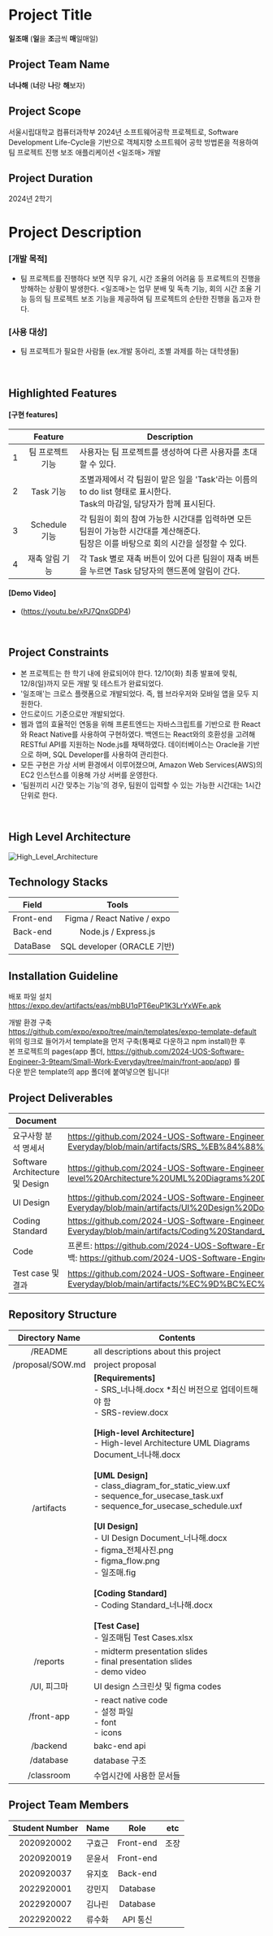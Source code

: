 # Project Title
<b>일조매</b> (<b>일</b>을 <b>조</b>금씩 <b>매</b>일매일)
<br>

## Project Team Name
<b>너나해</b> (<b>너</b>랑 <b>나</b>랑 <b>해</b>보자)
<br>

## Project Scope
서울시립대학교 컴퓨터과학부 2024년 소프트웨어공학 프로젝트로, Software Development Life-Cycle을 기반으로 객체지향 소프트웨어 공학 방법론을 적용하여 팀 프로젝트 진행 보조 애플리케이션 <일조매> 개발
<br>

## Project Duration
2024년 2학기
<br>

# Project Description
### [개발 목적]
- 팀 프로젝트를 진행하다 보면 직무 유기, 시간 조율의 어려움 등 프로젝트의 진행을 방해하는 상황이 발생한다. <일조매>는 업무 분배 및 독촉 기능, 회의 시간 조율 기능 등의 팀 프로젝트 보조 기능을 제공하여 팀 프로젝트의 순탄한 진행을 돕고자 한다.

### [사용 대상]
- 팀 프로젝트가 필요한 사람들 (ex.개발 동아리, 조별 과제를 하는 대학생들)
<br>

## Highlighted Features
#### [구현 features]
|  | Feature | Description | 
|-|:------:|--------------|
|1| 팀 프로젝트 기능 | 사용자는 팀 프로젝트를 생성하여 다른 사용자를 초대할 수 있다. |
|2| Task 기능 | 조별과제에서 각 팀원이 맡은 일을 'Task'라는 이름의 to do list 형태로 표시한다. <br> Task의 마감일, 담당자가 함께 표시된다. |
|3| Schedule 기능 | 각 팀원이 회의 참여 가능한 시간대를 입력하면 모든 팀원이 가능한 시간대를 계산해준다. <br> 팀장은 이를 바탕으로 회의 시간을 설정할 수 있다. |
|4| 재촉 알림 기능 | 각 Task 별로 재촉 버튼이 있어 다른 팀원이 재촉 버튼을 누르면 Task 담당자의 핸드폰에 알림이 간다. |

#### [Demo Video]
- (https://youtu.be/xPJ7QnxGDP4)
<br>

## Project Constraints
- 본 프로젝트는 한 학기 내에 완료되어야 한다. 12/10(화) 최종 발표에 맞춰, 12/8(일)까지 모든 개발 및 테스트가 완료되었다.
- '일조매'는 크로스 플랫폼으로 개발되었다. 즉, 웹 브라우저와 모바일 앱을 모두 지원한다.
- 안드로이드 기준으로만 개발되었다.
- 웹과 앱의 효율적인 연동을 위해 프론트엔드는 자바스크립트를 기반으로 한 React와 React Native를 사용하여 구현하였다. 백엔드는 React와의 호환성을 고려해 RESTful API를 지원하는 Node.js를 채택하였다. 데이터베이스는 Oracle을 기반으로 하며, SQL Developer를 사용하여 관리한다.
- 모든 구현은 가상 서버 환경에서 이루어졌으며, Amazon Web Services(AWS)의 EC2 인스턴스를 이용해 가상 서버를 운영한다.
- '팀원끼리 시간 맞추는 기능'의 경우, 팀원이 입력할 수 있는 가능한 시간대는 1시간 단위로 한다.
<br>

## High Level Architecture
![High_Level_Architecture](https://github.com/user-attachments/assets/509b1a36-2180-44cc-99ad-e6798c76e70f)
<br>

## Technology Stacks
| Field | Tools |
|:------:|:----:|
| Front-end | Figma / React Native / expo |
| Back-end | Node.js / Express.js |
| DataBase | SQL developer (ORACLE 기반) |

## Installation Guideline
배포 파일 설치 </br>
https://expo.dev/artifacts/eas/mbBU1qPT6euP1K3LrYxWFe.apk

개발 환경 구축 </br>
https://github.com/expo/expo/tree/main/templates/expo-template-default </br>
위의 링크로 들어가서 template을 먼저 구축(통째로 다운하고 npm install)한 후</br>
본 프로젝트의 pages(app 폴더, https://github.com/2024-UOS-Software-Engineer-3-9team/Small-Work-Everyday/tree/main/front-app/app) 를</br>
다운 받은 template의 app 폴더에 붙여넣으면 됩니다!

## Project Deliverables
| Document | Link |
|----------|-------|
| 요구사항 분석 명세서 | https://github.com/2024-UOS-Software-Engineer-3-9team/Small-Work-Everyday/blob/main/artifacts/SRS_%EB%84%88%EB%82%98%ED%95%B4.docx |
| Software Architecture 및 Design | https://github.com/2024-UOS-Software-Engineer-3-9team/Small-Work-Everyday/blob/main/artifacts/High-level%20Architecture%20UML%20Diagrams%20Document_%EB%84%88%EB%82%98%ED%95%B420241214.docx |
| UI Design | https://github.com/2024-UOS-Software-Engineer-3-9team/Small-Work-Everyday/blob/main/artifacts/UI%20Design%20Document_%EB%84%88%EB%82%98%ED%95%B4.docx |
| Coding Standard | https://github.com/2024-UOS-Software-Engineer-3-9team/Small-Work-Everyday/blob/main/artifacts/Coding%20Standard_%EB%84%88%EB%82%98%ED%95%B4.docx |
| Code | 프론트: https://github.com/2024-UOS-Software-Engineer-3-9team/Small-Work-Everyday/tree/main/front-app </br>백: https://github.com/2024-UOS-Software-Engineer-3-9team/Small-Work-Everyday/tree/main/backend | 
| Test case 및 결과 | https://github.com/2024-UOS-Software-Engineer-3-9team/Small-Work-Everyday/blob/main/artifacts/%EC%9D%BC%EC%A1%B0%EB%A7%A4%ED%8C%80%20Test%20Cases.xlsx |

## Repository Structure
| Directory Name | Contents |
|:--------------:|-------------|
| /README | all descriptions about this project |
| /proposal/SOW.md | project proposal |
| /artifacts | **[Requirements]** <br> - SRS_너나해.docx *최신 버전으로 업데이트해야 함 <br> - SRS-review.docx <br><br> **[High-level Architecture]** <br> - High-level Architecture UML Diagrams Document_너나해.docx <br><br> **[UML Design]** <br> - class_diagram_for_static_view.uxf <br> - sequence_for_usecase_task.uxf <br> - sequence_for_usecase_schedule.uxf <br><br> **[UI Design]** <br> - UI Design Document_너나해.docx <br> - figma_전체사진.png <br> - figma_flow.png <br> - 일조매.fig <br><br> **[Coding Standard]** <br> - Coding Standard_너나해.docx <br><br> **[Test Case]** <br> - 일조매팀 Test Cases.xlsx |
| /reports | - midterm presentation slides <br> - final presentation slides <br> - demo video |
| /UI, 피그마 | UI design 스크린샷 및 figma codes |
| /front-app | - react native code <br> - 설정 파일 <br> - font <br> - icons |
| /backend | bakc-end api |
| /database | database 구조 |
| /classroom | 수업시간에 사용한 문서들 |

## Project Team Members
| Student Number | Name | Role | etc |
|:--------------:|------|:----:|------|
| 2020920002 | 구효근 | Front-end | 조장 |
| 2020920019 | 문윤서 | Front-end | |
| 2020920037 | 유지호 | Back-end | |
| 2022920001 | 강민지 | Database | |
| 2022920007 | 김나린 | Database | |
| 2022920022 | 류수화 | API 통신 | |
